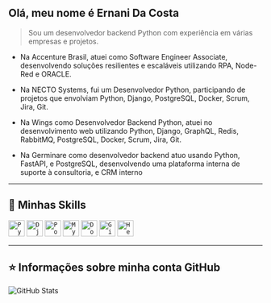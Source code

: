 ## Olá, meu nome é <strong>Ernani Da Costa</strong>

> Sou um desenvolvedor backend Python com experiência em várias empresas e projetos. 

- Na Accenture Brasil, atuei como Software Engineer Associate, desenvolvendo soluções resilientes e escaláveis utilizando RPA, Node-Red e ORACLE.

- Na NECTO Systems, fui um Desenvolvedor Python, participando de projetos que envolviam Python, Django, PostgreSQL, Docker, Scrum, Jira, Git.

- Na Wings como Desenvolvedor Backend Python, atuei no desenvolvimento web utilizando Python, Django, GraphQL, Redis, RabbitMQ, PostgreSQL, Docker, Scrum, Jira, Git.

- Na Germinare como desenvolvedor backend atuo usando Python, FastAPI, e PostgreSQL, desenvolvendo uma plataforma interna de suporte à consultoria, e CRM interno
----

## 🚀 Minhas Skills

<code><img height="32" src="https://img.shields.io/badge/Python-14354C?style=for-the-badge&logo=python&logoColor=white" alt="Python"/></code>
<code><img height="32" src="https://img.shields.io/badge/Django-092E20?style=for-the-badge&logo=django&logoColor=white" alt="Django"/></code>
<code><img height="32" src="https://img.shields.io/badge/PostgreSQL-316192?style=for-the-badge&logo=postgresql&logoColor=white" alt="PostgreSQL"/></code>
<code><img height="32" src="https://img.shields.io/badge/MySQL-00000F?style=for-the-badge&logo=mysql&logoColor=white" alt="MySQL"/></code>
<code><img height="32" src="https://img.shields.io/badge/Docker-2496ED?style=for-the-badge&logo=docker&logoColor=white" alt="Docker"/></code>
<code><img height="32" src="https://img.shields.io/badge/Git-E34F26?style=for-the-badge&logo=git&logoColor=white" alt="Git"/></code>
<code><img height="32" src="https://img.shields.io/badge/Heroku-430098?style=for-the-badge&logo=heroku&logoColor=white" alt="Heroku"/></code>

---

## ⭐ Informações sobre minha conta GitHub
![GitHub Stats](https://github-readme-stats.vercel.app/api?username=ernanidacosta&show_icons=true)
